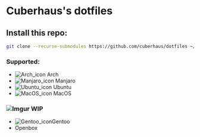 # Cuberhaus's dotfiles

## Install this repo:

```bash
git clone --recurse-submodules https://github.com/cuberhaus/dotfiles ~/dotfiles/dotfiles
```

### Supported:

- ![Arch_icon][arch_icon] Arch
- ![Manjaro_icon][manjaro_icon] Manjaro
- ![Ubuntu_icon][ubuntu_icon] Ubuntu
- ![MacOS_icon][macos_icon] MacOS

### ![Imgur](https://i.imgur.com/ORHMjm1.png?1) WIP 
- ![Gentoo_icon][gentoo_icon]Gentoo
- Openbox

[rclone_icon]: https://i.imgur.com/2S75O8C.png?1
[ssh icon2]: https://i.imgur.com/RY2Xk5O.png?1
[ssh icon]: https://i.imgur.com/Jtz8Dma.png?1
[gnu icon]: https://i.imgur.com/dc4F2u2.png?1
[windows 10 icon]: https://i.imgur.com/b3co2Zl.png
[ova]: https://wikis.utexas.edu/display/MSBTech/Installing+OVA+files+using+VirtualBox#:~:text=An%20OVA%20file%20is%20an,have%20installed%20on%20your%20computer.
[brew page]: https://brew.sh/
[manjaro_icon]: https://i.imgur.com/rfuvfYo.png
[arch_icon]: https://upload.wikimedia.org/wikipedia/commons/a/a5/Archlinux-icon-crystal-64.svg
[ubuntu_icon]: https://i.imgur.com/EX9n2Ib.png?1
[macos_icon]: https://i.imgur.com/olG7ewE.png?1
[gentoo_icon]: https://i.imgur.com/cKReKS2.png
[only commit]: https://stackoverflow.com/questions/9683279/make-the-current-commit-the-only-initial-commit-in-a-git-repository
